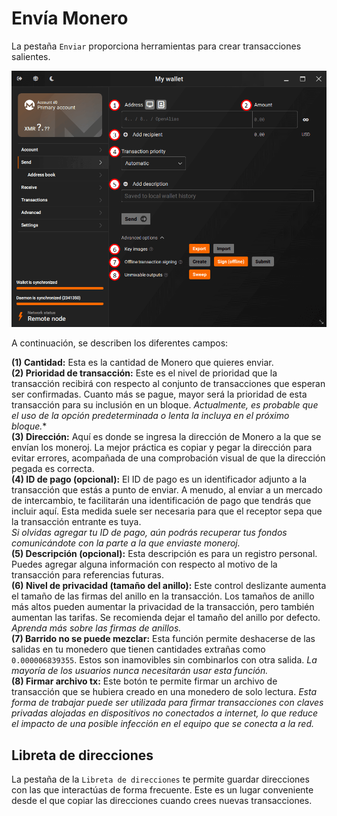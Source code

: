 # Envía Monero

La pestaña `Enviar` proporciona herramientas para crear transacciones salientes.

![send](media/black_send.png)

A continuación, se describen los diferentes campos:

**(1) Cantidad:** Esta es la cantidad de Monero que quieres enviar.    
**(2) Prioridad de transacción:** Este es el nivel de prioridad que la transacción recibirá con respecto al conjunto de transacciones que esperan ser confirmadas. Cuanto más se pague, mayor será la prioridad de esta transacción para su inclusión en un bloque.
_Actualmente, es probable que el uso de la opción predeterminada o lenta la incluya en el próximo bloque._*    
**(3) Dirección:** Aquí es donde se ingresa la dirección de Monero a la que se envían los moneroj. La mejor práctica es copiar y pegar la dirección para evitar errores, acompañada de una comprobación visual de que la dirección pegada es correcta.    
**(4) ID de pago (opcional):** El ID de pago es un identificador adjunto a la transacción que estás a punto de enviar. A menudo, al enviar a un mercado de intercambio, te facilitarán una identificación de pago que tendrás que incluir aquí. Esta medida suele ser necesaria para que el receptor sepa que la transacción entrante es tuya.    
_Si olvidas agregar tu ID de pago, aún podrás recuperar tus fondos comunicándote con la parte a la que enviaste moneroj._    
**(5) Descripción (opcional):** Esta descripción es para un registro personal. Puedes agregar alguna información con respecto al motivo de la transacción para referencias futuras.    
**(6) Nivel de privacidad (tamaño del anillo):** Este control deslizante aumenta el tamaño de las firmas del anillo en la transacción. Los tamaños de anillo más altos pueden aumentar la privacidad de la transacción, pero también aumentan las tarifas. Se recomienda dejar el tamaño del anillo por defecto.
_Aprenda más sobre las firmas de anillos._    
**(7) Barrido no se puede mezclar:** Esta función permite deshacerse de las salidas en tu monedero que tienen cantidades extrañas como `0.000006839355`. Estos son inamovibles sin combinarlos con otra salida.
_La mayoría de los usuarios nunca necesitarán usar esta función._    
**(8) Firmar archivo tx:** Este botón te permite firmar un archivo de transacción que se hubiera creado en una monedero de solo lectura. 
_Esta forma de trabajar puede ser utilizada para firmar transacciones con claves privadas alojadas en dispositivos no conectados a internet, lo que reduce el impacto de una posible infección en el equipo que se conecta a la red._

## Libreta de direcciones

La pestaña de la `Libreta de direcciones` te permite guardar direcciones con las que interactúas de forma frecuente. 
Este es un lugar conveniente desde el que copiar las direcciones cuando crees nuevas transacciones.

